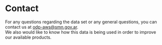 # Contact

For any questions regarding the data set or any general questions, you can contact us at odp-aws@smn.gov.ar. <br />
We also would like to know how this data is being used in order to improve our available products.

